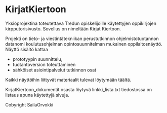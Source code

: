 # KirjatKiertoon

Yksiöprojektina toteutettava Tredun opiskelijoille käytettyjen oppikirjojen kirpputorisivusto. 
Sovellus on nimeltään Kirjat Kiertoon.

Projekti on tieto- ja viestintätekniikan perustutkinnon ohjelmistotuotannon datanomi koulutusohjelman opintosuunnitelman mukainen oppilaitosnäyttö. 
Näyttö sisältö kattaa 
- prototyypin suunnittelu,
- tuotantoversion toteuttaminen
- sähköiset asiointipalvelut tutkinnon osat

Kaikki näyttöihin liittyvät materiaalit tulevat löytymään täältä.

KirjatKiertoon_dokumentit osasta löytyvä linkki_lista.txt tiedostossa on listaus apuna käytettyjä sivuja.

Cobyright SailaOrvokki

